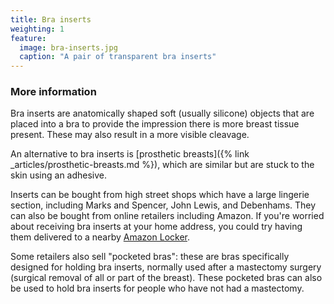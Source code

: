 ```yaml
---
title: Bra inserts
weighting: 1
feature:
  image: bra-inserts.jpg
  caption: "A pair of transparent bra inserts"
---
```


### More information

Bra inserts are anatomically shaped soft (usually silicone) objects that are placed into a bra to provide the impression there is more breast tissue present. These may also result in a more visible cleavage.

An alternative to bra inserts is [prosthetic breasts]({% link _articles/prosthetic-breasts.md %}), which are similar but are stuck to the skin using an adhesive.

Inserts can be bought from high street shops which have a large lingerie section, including Marks and Spencer, John Lewis, and Debenhams. They can also be bought from online retailers including Amazon. If you're worried about receiving bra inserts at your home address, you could try having them delivered to a nearby [Amazon Locker](https://www.amazon.co.uk/gp/help/customer/display.html?nodeId=200966210). 

Some retailers also sell "pocketed bras": these are bras specifically designed for holding bra inserts, normally used after a mastectomy surgery (surgical removal of all or part of the breast). These pocketed bras can also be used to hold bra inserts for people who have not had a mastectomy.